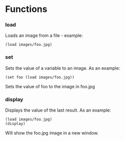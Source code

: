 Functions
=========

### load
Loads an image from a file - example:
```
(load images/foo.jpg)
```

### set
Sets the value of a variable to an image. 
As an example:
```
(set foo (load images/foo.jpg))
```
Sets the value of foo to the image in foo.jpg

### display
Displays the value of the last result. As an example:
```
(load images/foo.jpg)
(display)
```
Will show the foo.jpg image in a new window.

